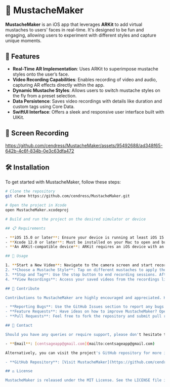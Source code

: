 # 🎥 MustacheMaker

**MustacheMaker** is an iOS app that leverages **ARKit** to add virtual mustaches to users' faces in real-time. It's designed to be fun and engaging, allowing users to experiment with different styles and capture unique moments.

## 🚀 Features

- **Real-Time AR Implementation**: Uses ARKit to superimpose mustache styles onto the user’s face.
- **Video Recording Capabilities**: Enables recording of video and audio, capturing AR effects directly within the app.
- **Dynamic Mustache Styles**: Allows users to switch mustache styles on the fly from a preset selection.
- **Data Persistence**: Saves video recordings with details like duration and custom tags using Core Data.
- **SwiftUI Interface**: Offers a sleek and responsive user interface built with UIKit.

## 📸 Screen Recording

https://github.com/cendress/MustacheMaker/assets/95492688/ad348f65-642b-4c6f-834b-0e3c63dfa472

## 🛠 Installation

To get started with MustacheMaker, follow these steps:

```bash
# Clone the repository
git clone https://github.com/cendress/MustacheMaker.git

# Open the project in Xcode
open MustacheMaker.xcodeproj

# Build and run the project on the desired simulator or device

## 📋 Requirements

- **iOS 15.0 or later**: Ensure your device is running at least iOS 15.0.
- **Xcode 12.0 or later**: Must be installed on your Mac to open and build the project.
- **An ARKit-compatible device**: ARKit requires an iOS device with an A9 processor or later.

## 🎉 Usage

1. **Start a New Video**: Navigate to the camera screen and start recording. Access this feature through the app's main interface.
2. **Choose a Mustache Style**: Tap on different mustaches to apply them live. The app provides a selection menu for switching styles.
3. **Stop and Tag**: Use the stop button to end recording sessions. After stopping, a popup will appear allowing you to tag the recording for easy identification and retrieval later.
4. **View Recordings**: Access your saved videos from the recordings list screen. Each entry includes the video’s duration and its tag. From here, you can also edit tags if necessary.

## 👥 Contribute

Contributions to MustacheMaker are highly encouraged and appreciated. Here are a few ways you can contribute:

- **Reporting Bugs**: Use the GitHub Issues section to report any bugs found.
- **Feature Requests**: Have ideas on how to improve MustacheMaker? Open an issue to suggest new features or improvements.
- **Pull Requests**: Feel free to fork the repository and submit pull requests with your proposed changes.

## 📧 Contact

Should you have any queries or require support, please don't hesitate to reach out via email:

- **Email**: [centsageapp@gmail.com](mailto:centsageapp@gmail.com)

Alternatively, you can visit the project's GitHub repository for more information:

- **GitHub Repository**: [Visit MustacheMaker](https://github.com/cendress/MustacheMaker)

## ⚖️ License

MustacheMaker is released under the MIT License. See the LICENSE file in the project repository for more details.

